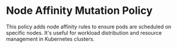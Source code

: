 # Node Affinity Mutation Policy

This policy adds node affinity rules to ensure pods are scheduled on specific nodes. It's useful for workload distribution and resource management in Kubernetes clusters.